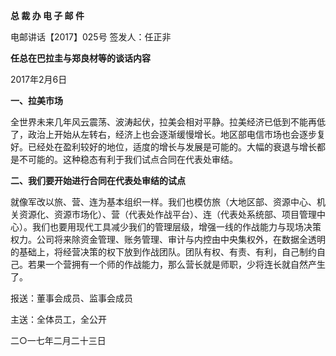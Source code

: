 **总 裁 办 电 子 邮 件**

 

电邮讲话【2017】025号                                签发人：任正非

**任总在巴拉圭与郑良材等的谈话内容**

2017年2月6日

**一、拉美市场**

全世界未来几年风云震荡、波涛起伏，拉美会相对平静。拉美经济已低到不能再低了，政治上开始从左转右，经济上也会逐渐缓慢增长。地区部电信市场也会逐步复好。已经处在盈利较好的地位，适度的增长与发展是可能的。大幅的衰退与增长都是不可能的。这种稳态有利于我们试点合同在代表处审结。

 



**二、我们要开始进行合同在代表处审结的试点**

就像军改以旅、营、连为基本组织一样。我们也模仿旅（大地区部、资源中心、机关资源化、资源市场化）、营（代表处作战平台）、连（代表处系统部、项目管理中心）。我们也要用现代工具减少我们的管理层级，增强一线的作战能力与现场决策权力。公司将来除资金管理、账务管理、审计与内控由中央集权外，在数据全透明的基础上，将经营决策的权下放到作战团队。团队有权、有责、有利，自己制约自己。若果一个营拥有一个师的作战能力，那么营长就是师职，少将连长就自然产生了。





报送：董事会成员、监事会成员

主送：全体员工，全公开

二○一七年二月二十三日
